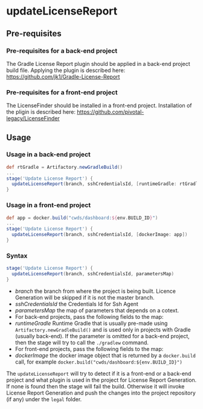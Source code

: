 # updateLicenseReport

## Pre-requisites

### Pre-requisites for a back-end project

The Gradle License Report plugin should be applied in a back-end project build file.
Applying the plugin is described here: https://github.com/jk1/Gradle-License-Report

### Pre-requisites for a front-end project

The LicenseFinder should be installed in a front-end project.
Installation of the pligin is described here: https://github.com/pivotal-legacy/LicenseFinder

## Usage

### Usage in a back-end project

```groovy
def rtGradle = Artifactory.newGradleBuild()
...
stage('Update License Report') {
  updateLicenseReport(branch, sshCredentialsId, [runtimeGradle: rtGradle])
}
```

### Usage in a front-end project

```groovy
def app = docker.build("cwds/dashboard:${env.BUILD_ID}")
...
stage('Update License Report') {
  updateLicenseReport(branch, sshCredentialsId, [dockerImage: app])
}
```

### Syntax

```groovy
stage('Update License Report') {
  updateLicenseReport(branch, sshCredentialsId, parametersMap)
}
```

* *branch* the branch from where the project is being built. Licence Generation will be skipped if it is not the master branch.
* *sshCredentialsId* the Credentials Id for Ssh Agent
* *parametersMap* the map of parameters that depends on a cotext.
* For back-end projects, pass the following fields to the map:
*   *runtimeGradle* Runtime Gradle that is usually pre-made using `Artifactory.newGradleBuild()`
  and is used only in projects with Gradle (usually back-end).
  If the parameter is omitted for a back-end project, then the stage will try to call the `./gradlew` command.
* For front-end projects, pass the following fields to the map: 
*   *dockerImage* the docker image object that is returned by a `docker.build` call, for example `docker.build("cwds/dashboard:${env.BUILD_ID}")`

The `updateLicenseReport` will try to detect if it is a front-end or a back-end project
and what plugin is used in the project for License Report Generation.
If none is found then the stage will fail the build.
Otherwise it will invoke License Report Generation and push the changes into the project repository (if any) under the `legal` folder.
